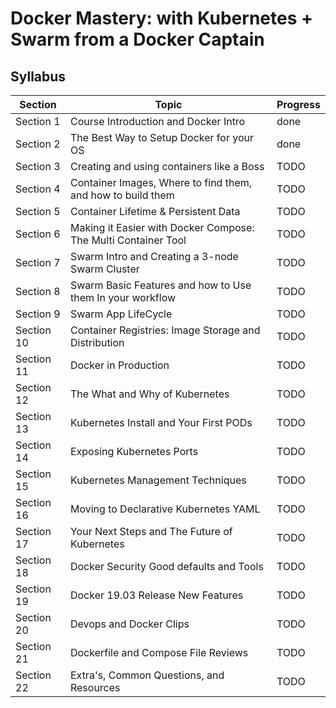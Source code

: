 # Docker Mastery: with Kubernetes + Swarm from a Docker Captain

## Syllabus

| Section | Topic | Progress |
| ---- | ---- | ---- |
| Section 1 | Course Introduction and Docker Intro | done |
| Section 2 | The Best Way to Setup Docker for your OS | done |
| Section 3 | Creating and using containers like a Boss | TODO |
| Section 4 | Container Images, Where to find them, and how to build them | TODO |
| Section 5 | Container Lifetime & Persistent Data | TODO |
| Section 6 | Making it Easier with Docker Compose: The Multi Container Tool | TODO |
| Section 7 | Swarm Intro and Creating a 3-node Swarm Cluster | TODO |
| Section 8 | Swarm Basic Features and how to Use them In your workflow | TODO |
| Section 9 | Swarm App LifeCycle | TODO |
| Section 10 | Container Registries: Image Storage and Distribution | TODO |
| Section 11 | Docker in Production | TODO |
| Section 12 | The What and Why of Kubernetes | TODO |
| Section 13 | Kubernetes Install and Your First PODs | TODO |
| Section 14 | Exposing Kubernetes Ports | TODO |
| Section 15 | Kubernetes Management Techniques | TODO |
| Section 16 | Moving to Declarative Kubernetes YAML | TODO |
| Section 17 | Your Next Steps and The Future of Kubernetes | TODO |
| Section 18 | Docker Security Good defaults and Tools | TODO |
| Section 19 | Docker 19.03 Release New Features | TODO |
| Section 20 | Devops and Docker Clips | TODO |
| Section 21 | Dockerfile and Compose File Reviews | TODO |
| Section 22 | Extra's, Common Questions, and Resources | TODO |
